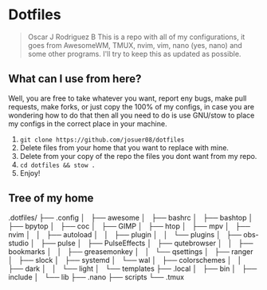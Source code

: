 # Dotfiles
> Oscar J Rodriguez B
This is a repo with all of my configurations, it goes from AwesomeWM, TMUX, nvim, vim, nano (yes, nano) and some other programs. I'll try to keep this as updated as possible.
## What can I use from here?

Well, you are free to take whatever you want, report eny bugs, make pull requests, make forks, or just copy the 100% of my configs, in case you are wondering how to do that then all you need to do is use GNU/stow to place my configs in the correct place in your machine.
1) `git clone https://github.com/josuer08/dotfiles`
2) Delete files from your home that you want to replace with mine.
3) Delete from your copy of the repo the files you dont want from my repo.
3) `cd dotfiles && stow .`
4) Enjoy!

## Tree of my home
.dotfiles/
├── .config
│   ├── awesome
│   ├── bashrc
│   ├── bashtop
│   ├── bpytop
│   ├── coc
│   ├── GIMP
│   ├── htop
│   ├── mpv
│   ├── nvim
│   │   ├── autoload
│   │   ├── plugin
│   │   └── plugins
│   ├── obs-studio
│   ├── pulse
│   ├── PulseEffects
│   ├── qutebrowser
│   │   ├── bookmarks
│   │   ├── greasemonkey
│   │   └── qsettings
│   ├── ranger
│   ├── slock
│   ├── systemd
│   └── wal
│       ├── colorschemes
│       │   ├── dark
│       │   └── light
│       └── templates
├── .local
│   ├── bin
│   ├── include
│   └── lib
├── .nano
├── scripts
└── .tmux


